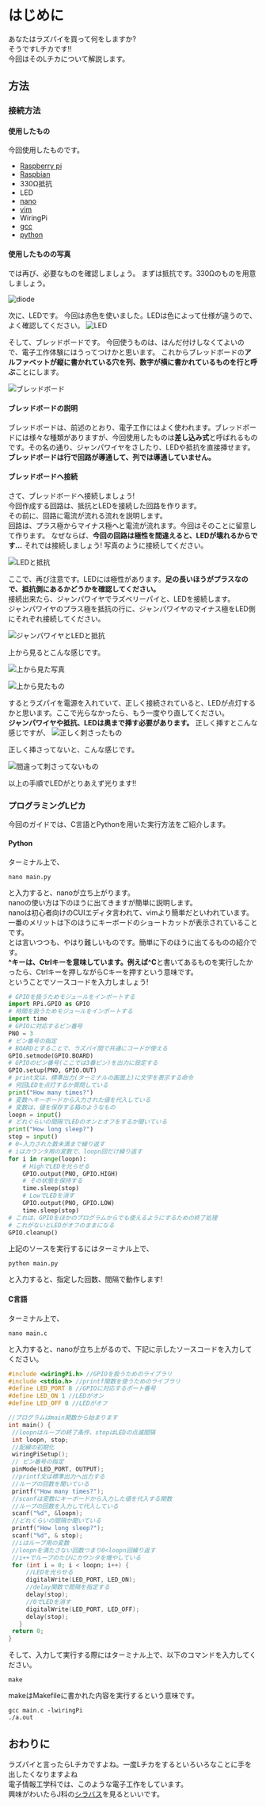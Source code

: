 # はじめに

あなたはラズパイを買って何をしますか?  
そうですLチカです!!  
今回はそのLチカについて解説します。

## 方法

### 接続方法

#### 使用したもの

今回使用したものです。

- [Raspberry pi](https://www.raspberrypi.org/)
- [Raspbian](https://www.raspberrypi.com/software/operating-systems/)
- 330Ω抵抗
- LED
- [nano](https://nano-editor.org/)
- [vim](https://www.vim.org/)
- WiringPi
- [gcc](https://gcc.gnu.org/)
- [python](https://www.python.org/)

#### 使用したものの写真

では再び、必要なものを確認しましょう。
まずは抵抗です。330Ωのものを用意しましょう。

![diode](./LED_static/1resistance.png)

次に、LEDです。  今回は赤色を使いました。LEDは色によって仕様が違うので、よく確認してください。
![LED](./LED_static/2led.png)

そして、ブレッドボードです。  今回使うものは、はんだ付けしなくてよいので、電子工作体験にはうってつけかと思います。  これからブレッドボードの**アルファベットが縦に書かれている穴を列、数字が横に書かれているものを行と呼ぶ**ことにします。

![ブレッドボード](./LED_static/3bread_board.png)

#### ブレッドボードの説明

ブレッドボードは、前述のとおり、電子工作にはよく使われます。ブレッドボードには様々な種類がありますが、今回使用したものは**差し込み式**と呼ばれるものです。その名の通り、ジャンパワイヤをさしたり、LEDや抵抗を直接挿せます。  
**ブレッドボードは行で回路が導通して、列では導通していません。**

#### ブレッドボードへ接続

さて、ブレッドボードへ接続しましょう!  
今回作成する回路は、抵抗とLEDを接続した回路を作ります。  
その前に、回路に電流が流れる流れを説明します。  
回路は、プラス極からマイナス極へと電流が流れます。今回はそのことに留意して作ります。  なぜならば、**今回の回路は極性を間違えると、LEDが壊れるからです...**
それでは接続しましょう!
写真のように接続してください。

![LEDと抵抗](./LED_static/4breadboard_LED.png)

ここで、再び注意です。LEDには極性があります。**足の長いほうがプラスなので、抵抗側にあるかどうかを確認してください。**  
接続出来たら、ジャンパワイヤでラズベリーパイと、LEDを接続します。  
ジャンパワイヤのプラス極を抵抗の行に、ジャンパワイヤのマイナス極をLED側にそれぞれ接続してください。

![ジャンパワイヤとLEDと抵抗](./LED_static/5plugin_bread_board.png)

上から見るとこんな感じです。

![上から見た写真](./LED_static/6seefromtop.png)

![上から見たもの](./LED_static/7connectcheck.png)

するとラズパイを電源を入れていて、正しく接続されていると、LEDが点灯するかと思います。ここで光らなかったら、もう一度やり直してください。  
**ジャンパワイヤや抵抗、LEDは奥まで挿す必要があります。**
正しく挿すとこんな感じですが、
![正しく刺さったもの](./LED_static/8correctplug.png)

正しく挿さってないと、こんな感じです。

![間違って刺さってないもの](./LED_static/9wrongplug.png)

以上の手順でLEDがとりあえず光ります!!

### プログラミングLピカ

今回のガイドでは、C言語とPythonを用いた実行方法をご紹介します。

#### Python

ターミナル上で、

```shell
nano main.py
```

と入力すると、nanoが立ち上がります。  
nanoの使い方は下のほうに出てきますが簡単に説明します。  
nanoは初心者向けのCUIエディタ言われて、vimより簡単だといわれています。  
一番のメリットは下のほうにキーボードのショートカットが表示されていることです。  
とは言いつつも、やはり難しいものです。簡単に下のほうに出てるものの紹介です。  
**^**キーは、Ctrlキーを意味しています。例えば**^C**と書いてあるものを実行したかったら、Ctrlキーを押しながらCキーを押すという意味です。  
ということでソースコードを入力しましょう!

```python
# GPIOを扱うためモジュールをインポートする
import RPi.GPIO as GPIO
# 時間を扱うためモジュールをインポートする
import time
# GPIOに対応するピン番号
PNO = 3
# ピン番号の指定
# BOARDとすることで、ラズパイ間で共通にコードが使える
GPIO.setmode(GPIO.BOARD)
# GPIOのピン番号(ここでは3番ピン)を出力に設定する
GPIO.setup(PNO, GPIO.OUT)
# print⽂は、標準出力(ターミナルの画面上)に文字を表示する命令
# 何回LEDを点灯するか質問している
print("How many times?")
# 変数へキーボードから入力された値を代入している
# 変数は、値を保存する箱のようなもの
loopn = input()
# どれぐらいの間隔でLEDのオンとオフをするか聞いている
print("How long sleep?")
stop = input()
# 0~⼊⼒された数未満まで繰り返す
# iはカウンタ用の変数で、loopn回だけ繰り返す
for i in range(loopn):
    # HighでLEDを光らせる
    GPIO.output(PNO, GPIO.HIGH)
    # その状態を保持する
    time.sleep(stop)
    # LowでLEDを消す
    GPIO.output(PNO, GPIO.LOW)
    time.sleep(stop)
# これは、GPIOをほかのプログラムからでも使えるようにするための終了処理
# これがないとLEDがオフのままになる
GPIO.cleanup()
```

上記のソースを実行するにはターミナル上で、

```shell
python main.py
```

と入力すると、指定した回数、間隔で動作します!

#### C言語

ターミナル上で、

```shell
nano main.c
```

と入力すると、nanoが立ち上がるので、下記に示したソースコードを入力してください。

```c
#include <wiringPi.h> //GPIOを扱うためのライブラリ
#include <stdio.h> //printf関数を使うためのライブラリ
#define LED_PORT 8 //GPIOに対応するポート番号
#define LED_ON 1 //LEDがオン
#define LED_OFF 0 //LEDがオフ

//プログラムはmain関数から始まります
int main() {
 //loopnはループの終了条件、stopはLEDの点滅間隔
 int loopn, stop;
 //配線の初期化
 wiringPiSetup();
 // ピン番号の指定
 pinMode(LED_PORT, OUTPUT);
 //printf文は標準出力へ出力する
 //ループの回数を聞いている
 printf("How many times?");
 //scanfは変数にキーボードから入力した値を代入する関数
 //ループの回数を入力して代入している
 scanf("%d", &loopn);
 //どれくらいの間隔か聞いている
 printf("How long sleep?");
 scanf("%d", & stop);
 //iはループ用の変数
 //loopnを満たさない回数つまり0<loopn回繰り返す
 //i++でループのたびにカウンタを増やしている
 for (int i = 0; i < loopn; i++) {
     //LEDを光らせる
     digitalWrite(LED_PORT, LED_ON);
     //delay関数で間隔を指定する
     delay(stop);
     //0でLEDを消す
     digitalWrite(LED_PORT, LED_OFF);
     delay(stop);
   }
 return 0;
}
```

そして、入力して実行する際にはターミナル上で、以下のコマンドを入力してください。

```shell
make
```

makeはMakefileに書かれた内容を実行するという意味です。

```shell
gcc main.c -lwiringPi
./a.out
```

## おわりに

ラズパイと言ったらLチカですよね。一度Lチカをするといろいろなことに手を出したくなりますよね  
電子情報工学科では、このような電子工作をしています。  
興味がわいたらJ科の[シラバス](https://syllabus.kosen-k.go.jp/Pages/PublicSubjects?school_id=13&department_id=13&year=2021&lang=ja)を見るといいです。
